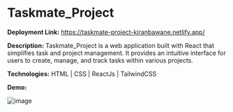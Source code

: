 # Taskmate_Project
**Deployment Link:** https://taskmate-project-kiranbawane.netlify.app/      

**Description:** Taskmate_Project is a web application built with React that simplifies task and project management. It provides an intuitive interface for users to create, manage, and track tasks within various projects. 

**Technologies:** HTML | CSS | ReactJs | TailwindCSS

**Demo:**

![image](https://github.com/kiranbawane48/Taskmate_Project/assets/100428197/279e84ea-22a8-481d-82e6-3bf5ff6b4225)

